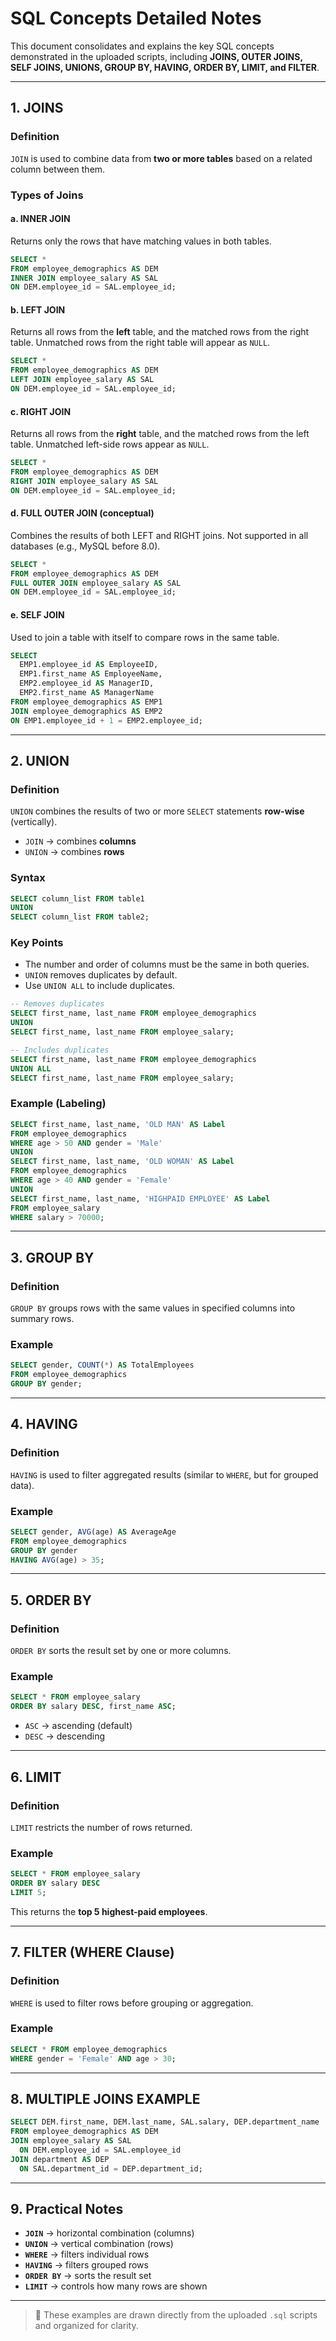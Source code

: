 
# SQL Concepts Detailed Notes

This document consolidates and explains the key SQL concepts demonstrated in the uploaded scripts,
including **JOINS, OUTER JOINS, SELF JOINS, UNIONS, GROUP BY, HAVING, ORDER BY, LIMIT, and FILTER**.

---

## 1. JOINS

### Definition
`JOIN` is used to combine data from **two or more tables** based on a related column between them.

### Types of Joins
#### a. INNER JOIN
Returns only the rows that have matching values in both tables.

```sql
SELECT *
FROM employee_demographics AS DEM
INNER JOIN employee_salary AS SAL
ON DEM.employee_id = SAL.employee_id;
```

#### b. LEFT JOIN
Returns all rows from the **left** table, and the matched rows from the right table.
Unmatched rows from the right table will appear as `NULL`.

```sql
SELECT *
FROM employee_demographics AS DEM
LEFT JOIN employee_salary AS SAL
ON DEM.employee_id = SAL.employee_id;
```

#### c. RIGHT JOIN
Returns all rows from the **right** table, and the matched rows from the left table.
Unmatched left-side rows appear as `NULL`.

```sql
SELECT *
FROM employee_demographics AS DEM
RIGHT JOIN employee_salary AS SAL
ON DEM.employee_id = SAL.employee_id;
```

#### d. FULL OUTER JOIN (conceptual)
Combines the results of both LEFT and RIGHT joins.
Not supported in all databases (e.g., MySQL before 8.0).

```sql
SELECT *
FROM employee_demographics AS DEM
FULL OUTER JOIN employee_salary AS SAL
ON DEM.employee_id = SAL.employee_id;
```

#### e. SELF JOIN
Used to join a table with itself to compare rows in the same table.

```sql
SELECT 
  EMP1.employee_id AS EmployeeID,
  EMP1.first_name AS EmployeeName,
  EMP2.employee_id AS ManagerID,
  EMP2.first_name AS ManagerName
FROM employee_demographics AS EMP1
JOIN employee_demographics AS EMP2
ON EMP1.employee_id + 1 = EMP2.employee_id;
```

---

## 2. UNION

### Definition
`UNION` combines the results of two or more `SELECT` statements **row-wise** (vertically).

- `JOIN` → combines **columns**
- `UNION` → combines **rows**

### Syntax
```sql
SELECT column_list FROM table1
UNION
SELECT column_list FROM table2;
```

### Key Points
- The number and order of columns must be the same in both queries.
- `UNION` removes duplicates by default.
- Use `UNION ALL` to include duplicates.

```sql
-- Removes duplicates
SELECT first_name, last_name FROM employee_demographics
UNION
SELECT first_name, last_name FROM employee_salary;

-- Includes duplicates
SELECT first_name, last_name FROM employee_demographics
UNION ALL
SELECT first_name, last_name FROM employee_salary;
```

### Example (Labeling)
```sql
SELECT first_name, last_name, 'OLD MAN' AS Label
FROM employee_demographics
WHERE age > 50 AND gender = 'Male'
UNION
SELECT first_name, last_name, 'OLD WOMAN' AS Label
FROM employee_demographics
WHERE age > 40 AND gender = 'Female'
UNION
SELECT first_name, last_name, 'HIGHPAID EMPLOYEE' AS Label
FROM employee_salary
WHERE salary > 70000;
```

---

## 3. GROUP BY

### Definition
`GROUP BY` groups rows with the same values in specified columns into summary rows.

### Example
```sql
SELECT gender, COUNT(*) AS TotalEmployees
FROM employee_demographics
GROUP BY gender;
```

---

## 4. HAVING

### Definition
`HAVING` is used to filter aggregated results (similar to `WHERE`, but for grouped data).

### Example
```sql
SELECT gender, AVG(age) AS AverageAge
FROM employee_demographics
GROUP BY gender
HAVING AVG(age) > 35;
```

---

## 5. ORDER BY

### Definition
`ORDER BY` sorts the result set by one or more columns.

### Example
```sql
SELECT * FROM employee_salary
ORDER BY salary DESC, first_name ASC;
```

- `ASC` → ascending (default)
- `DESC` → descending

---

## 6. LIMIT

### Definition
`LIMIT` restricts the number of rows returned.

### Example
```sql
SELECT * FROM employee_salary
ORDER BY salary DESC
LIMIT 5;
```

This returns the **top 5 highest-paid employees**.

---

## 7. FILTER (WHERE Clause)

### Definition
`WHERE` is used to filter rows before grouping or aggregation.

### Example
```sql
SELECT * FROM employee_demographics
WHERE gender = 'Female' AND age > 30;
```

---

## 8. MULTIPLE JOINS EXAMPLE

```sql
SELECT DEM.first_name, DEM.last_name, SAL.salary, DEP.department_name
FROM employee_demographics AS DEM
JOIN employee_salary AS SAL
  ON DEM.employee_id = SAL.employee_id
JOIN department AS DEP
  ON SAL.department_id = DEP.department_id;
```

---

## 9. Practical Notes

- **`JOIN`** → horizontal combination (columns)
- **`UNION`** → vertical combination (rows)
- **`WHERE`** → filters individual rows
- **`HAVING`** → filters grouped rows
- **`ORDER BY`** → sorts the result set
- **`LIMIT`** → controls how many rows are shown

---

> 📘 These examples are drawn directly from the uploaded `.sql` scripts and organized for clarity.
